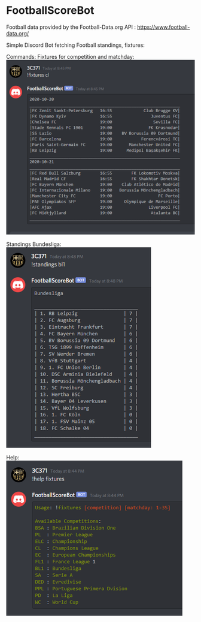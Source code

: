 # FootballScoreBot
Football data provided by the Football-Data.org API : https://www.football-data.org/

Simple Discord Bot fetching Football standings, fixtures:

Commands:
Fixtures for competition and matchday:
![Fixtures](/images/cl_fixtures_current_matchday.PNG)

Standings Bundesliga:
![Standings](/images/standings_bl1.PNG)

Help:
![Help](/images/help_fixtures.PNG)
